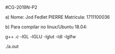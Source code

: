 #CG-2019N-P2

a) Nome: Jod Fedlet PIERRE Matrícula: 1711100036

b) Para compilar no linux/Ubuntu 18.04:

g++ *.c*  -lGL -lGLU -lglut -ldl -lglfw


./a.out
